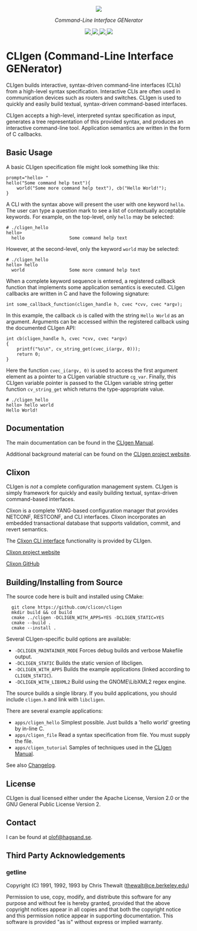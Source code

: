 <p align="center">
  <img src="https://user-images.githubusercontent.com/3102039/158208698-b8d59caf-15b4-44fe-825a-e1770d9c672e.png"><break/>
</p>
<p align="center">
<i>Command-Line Interface GENerator</i> 
</p>

<p align="center">
  <a href="https://github.com/clicon/cligen/actions/workflows/ci.yml">
    <img src="https://img.shields.io/github/workflow/status/clicon/cligen/CLIgen%20CI?label=CLIgen%20CI&style=for-the-badge" />
  </a>
  <a href="https://github.com/clicon/cligen/stargazers">
    <img src="https://img.shields.io/github/stars/clicon/cligen?style=for-the-badge" />
  </a>
  <a href="https://github.com/clicon/cligen/issues">
    <img src="https://img.shields.io/github/issues/clicon/cligen?style=for-the-badge" />
  </a>
  <a href="https://codecov.io/gh/clicon/cligen">
    <img src="https://img.shields.io/codecov/c/gh/clicon/cligen?style=for-the-badge&token=6HXN51SARU" />
  </a>
</p>

# CLIgen (Command-Line Interface GENerator)
CLIgen builds interactive, syntax-driven command-line interfaces (CLIs)
from a high-level syntax specification. Interactive CLIs are often used in
communication devices such as routers and switches. CLIgen is used to quickly
and easily build textual, syntax-driven command-based interfaces.

CLIgen accepts a high-level, interpreted syntax specification as input,
generates a tree representation of this provided syntax, and produces an interactive
command-line tool. Application semantics are written in the form of C callbacks.

## Basic Usage
A basic CLIgen specification file might look something like this:
```
prompt="hello> "
hello("Some command help text"){
    world("Some more command help text"), cb("Hello World!");
}
```
A CLI with the syntax above will present the user with one keyword `hello`. The user can
type a question mark to see a list of contextually acceptable keywords. For example, on the top-level,
only `hello` may be selected:
```
# ./cligen_hello
hello>
  hello                 Some command help text
```
However, at the second-level, only the keyword `world` may be selected:
```
# ./cligen_hello
hello> hello
  world                 Some more command help text
```
When a complete keyword sequence is entered, a registered callback function that
implements some application semantics is executed. CLIgen callbacks are written
in C and have the following signature:
```
int some_callback_function(cligen_handle h, cvec *cvv, cvec *argv);
```
In this example, the callback `cb` is called with the string `Hello World` as an argument. Arguments
can be accessed within the registered callback using the documented CLIgen API:
```
int cb(cligen_handle h, cvec *cvv, cvec *argv)
{
    printf("%s\n", cv_string_get(cvec_i(argv, 0)));
    return 0;
}
```
Here the function `cvec_i(argv, 0)` is used to access the first argument element as a pointer to a
CLIgen variable structure `cg_var`. Finally, this CLIgen variable pointer is passed to the CLIgen
variable string getter function `cv_string_get` which returns the type-appropriate value.
```
# ./cligen_hello
hello> hello world
Hello World!
```

## Documentation
The main documentation can be found in the [CLIgen Manual](cligen_manual.pdf).

Additional background material can be found on the [CLIgen project website](https://www.cligen.se).

## Clixon
CLIgen is _not_ a complete configuration management system. CLIgen is simply framework for quickly and easily
building textual, syntax-driven command-based interfaces.

Clixon is a complete YANG-based configuration manager that provides NETCONF, RESTCONF, and CLI interfaces.
Clixon incorporates an embedded transactional database that supports validation, commit, and revert semantics.

The [Clixon CLI interface](https://clixon-docs.readthedocs.io/en/latest/cli.html) functionality is provided by
CLIgen.

[Clixon project website](https://www.clicon.org)

[Clixon GitHub](https://github.com/clicon/clixon)

## Building/Installing from Source

The source code here is built and installed using CMake:
```
  git clone https://github.com/clicon/cligen
  mkdir build && cd build
  cmake ../cligen -DCLIGEN_WITH_APPS=YES -DCLIGEN_STATIC=YES
  cmake --build .
  cmake --install .
```

Several CLIgen-specific build options are available:
* `-DCLIGEN_MAINTAINER_MODE` Forces debug builds and verbose Makefile output.
* `-DCLIGEN_STATIC` Builds the static version of libcligen.
* `-DCLIGEN_WITH_APPS` Builds the example applications (linked according to `CLIGEN_STATIC`).
* `-DCLIGEN_WITH_LIBXML2` Build using the GNOME\LibXML2 regex engine.

The source builds a single library. If you build applications, you should include `cligen.h` and link with `libcligen`.

There are several example applications:
* `apps/cligen_hello` Simplest possible. Just builds a 'hello world' greeting by in-line C.
* `apps/cligen_file` Read a syntax specification from file. You must supply the file.
* `apps/cligen_tutorial` Samples of techniques used in the [CLIgen Manual](cligen_tutorial.pdf).

See also [Changelog](CHANGELOG.md).

## License
CLIgen is dual licensed either under the Apache License, Version 2.0 or the GNU
General Public License Version 2.

## Contact
I can be found at olof@hagsand.se.

## Third Party Acknowledgements 
### getline
Copyright (C) 1991, 1992, 1993 by Chris Thewalt (thewalt@ce.berkeley.edu)

Permission to use, copy, modify, and distribute this software 
for any purpose and without fee is hereby granted, provided
that the above copyright notices appear in all copies and that both the
copyright notice and this permission notice appear in supporting
documentation.  This software is provided "as is" without express or
implied warranty.
